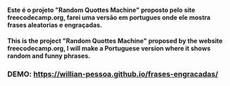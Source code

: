 #### Este é o projeto "Random Quottes Machine" proposto pelo site freecodecamp.org, farei uma versão em portugues onde ele mostra frases aleatorias e engraçadas.

#### This is the project "Random Quottes Machine" proposed by the website freecodecamp.org, I will make a Portuguese version where it shows random and funny phrases.

### DEMO: https://willian-pessoa.github.io/frases-engracadas/
